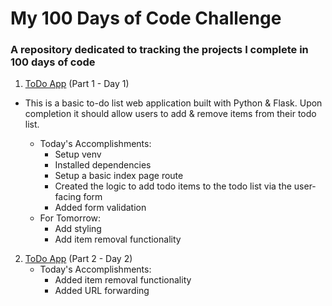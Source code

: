 # My 100 Days of Code Challenge
### A repository dedicated to tracking the projects I complete in 100 days of code

1. [ToDo App](todos/) (Part 1 - Day 1)

  - This is a basic to-do list web application built with Python & Flask. Upon completion it should allow users to add & remove items from their todo list.

    - Today's Accomplishments:
      - Setup venv
      - Installed dependencies
      - Setup a basic index page route
      - Created the logic to add todo items to the todo list via the user-facing form
      - Added form validation
    - For Tomorrow:
      - Add styling 
      - Add item removal functionality

2. [ToDo App](todos/) (Part 2 - Day 2)
    - Today's Accomplishments:
      - Added item removal functionality
      - Added URL forwarding
 
